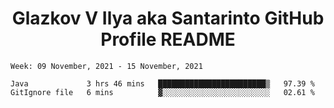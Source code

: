 <h1 align="center">Glazkov V Ilya aka Santarinto GitHub Profile README</h1>

<!--START_SECTION:waka-->
```text
Week: 09 November, 2021 - 15 November, 2021

Java             3 hrs 46 mins   ████████████████████████▒   97.39 % 
GitIgnore file   6 mins          ▓░░░░░░░░░░░░░░░░░░░░░░░░   02.61 % 
```
<!--END_SECTION:waka-->